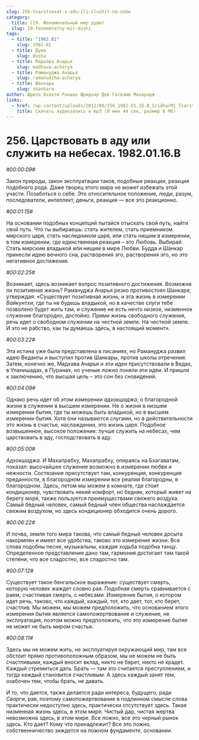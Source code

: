```yaml
---
slug: 256-tsarstvovat-v-adu-ili-sluzhit-na-nebe
category:
  title: (19. Феноменальный мир души)
  slug: 19-fenomenalny-mir-dushi
tags:
  - title: "1982.01"
    slug: 1982-01
  - title: Душа
    slug: dusha
  - title: Мадхава Ачарья
    slug: madhava-acharya
  - title: Рамануджа Ачарья
    slug: ramanudzha-acharya
  - title: Шанкара
    slug: shankara
author: Шрила Бхакти Ракшак Шридхар Дев-Госвами Махарадж
links:
  - href: /wp-content/uploads/2012/08/256_1982.01.16.B_SridharMj_Tcarstvovat_v_adu_ili_slujit_na_nebesah.mp3
    title: Скачать аудиозапись в mp3 (9 мин 44 сек, размер 6 Мб)
---
```


# 256. Царствовать в аду или служить на небесах. 1982.01.16.B

*#00:00:09#*

Закон природы, закон эксплуатации таков, подобные реакции, реакция подобного рода. Даже творец этого мира не может избежать этой участи. Позаботься о себе. Это относительное положение, люди, разум, последователи, интеллект, деньги, реакция — все это реакционно.

*#00:01:15#*

На основании подобных концепций пытайся отыскать свой путь, найти свой путь. Что ты выбираешь: стать жителем, стать приемником мирского царя, стать наследником царя, или стать нищим в измерении, в том измерении, где единственная реакция – это Любовь. Выбирай. Стать мирским владыкой или нищим в мире Любви. Будда и Шанкар принесли идею вечного сна, растворения эго, растворения эго, но это негативное достижения.

*#00:02:25#*

Возникает, здесь возникает вопрос позитивного достижения. Возможна ли позитивная жизнь? Рамануджа Ачарья резко противостоял Шанкаре, утверждая: «Существует позитивная жизнь, и эта жизнь в измерении *Вайкунтхи*, где ты не будешь владыкой, но в качестве слуги тебе позволено будет жить там, и служение не есть нечто низкое, низменное служение благородно, достойно. Прими жизнь свободного служения, речь идет о свободном служении на честной земле. На честной земле. И это не рабство, как ты думаешь здесь, в настоящий момент».

*#00:03:22#*

Эта истина уже была представлена в писаниях, но Рамануджа развил идею Веданты и выступил против Шанкары, против школы отречения. Затем, конечно же, Мадхава Ачарья и эти идеи присутствовали в Ведах, в Упанишадах, в Пуранах, но ученые ложно поняли эти идеи. И пришли к заключению, что высшая цель – это сон без сновидений.

*#00:04:09#*

Однако речь идет об этом измерении *адхокшаджа*, о благородной жизни в служении в высшем измерении. Не о жизни в низшем измерении бытия, где ты можешь быть владыкой, но в высшем измерении бытия. Хотя они называются слугами, но в действительности это жизнь в счастье, наслаждении, это жизнь царя. Подобное возвышенное, высокое положение: лучше служить на небесах, чем царствовать в аду, господствовать в аду.

*#00:05:00#*

*Адхокшаджа.* И Махапрабху, Махапрабху, опираясь на Бхагаватам, показал: высочайшее служение возможно в измерении любви и нежности. Состязание присутствует там, конкуренция, конкуренция преданности, в благородном измерении все реалии благородны, в благородном. Здесь, летом мы можем в комнате, где стоит кондиционер, чувствовать некий комфорт, но бедняк, который живет на берегу моря, также пользуется преимуществами свежего воздуха. Самый бедный человек, самый бедный член общества наслаждается свежим воздухом, но здесь кондиционер обходится очень дорого.

*#00:06:22#*

И почва, земля того мира такова, что самый бедный человек досыта накормлен и имеет все удобства, таково это измерение жизни. Все слова подобны песне, музыкальны, каждая ходьба подобна танцу. Определенное представление дано там, гармония достигает там такой степени, что все сладостно, все сладостно там.

*#00:07:12#*

Существует такое бенгальское выражение: существует смерть, которую человек жаждет словно рая. Подобная смерть сравнивается с раем, счастливая смерть, с небесами. Измерение бытия, о котором идет речь, таково, что каждый, каждый, тот, кто дает, тот, кто берет, счастлив. Мы можем, мы можем предположить, что основанием этого измерения бытия является самопожертвование и служение, не эксплуатация, поэтом можно предположить, что это измерение бытия не может не быть миром счастья.

*#00:08:11#*

Здесь мы не можем жить, не эксплуатируя окружающий мир, там все обстоит прямо противоположным образом, мы не можем не быть счастливыми, каждый вносит вклад, никто не берет, никто не крадет. Каждый стремиться дать. Брать — там это считается преступлением, и тогда каждый становится счастливым. А здесь каждый занят тем, озабочен тем, чтобы брать, не давать.

И то, что дается, также делается ради интереса, будущего, ради *Сварги*, рая, поэтому самопожертвование в подлинном смысле слова практически недоступно здесь, практически отсутствует здесь. Такая низменная жизнь здесь, в этом мире. Чистый дар, чистая жертва невозможна здесь, в этом мире. Все ложно, все это черный рынок здесь. Кто дает? Кому что принадлежит? Все это ложно, собственничество зиждется на ложном фундаменте, основании.

